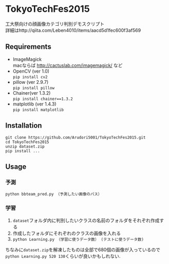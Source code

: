 # TokyoTechFes2015
工大祭向けの顔画像カテゴリ判別デモスクリプト  
詳細はhttp://qiita.com/Leben4010/items/aacd5d1fec600f3af569

## Requirements
* ImageMagick  
macならば http://cactuslab.com/imagemagick/ など
* OpenCV (ver 1.0)  
`pip install cv2`
* pillow (ver 2.9.7)  
`pip install pillow`
* Chainer(ver 1.3.2)  
`pip install chainer==1.3.2`
* matplotlib (ver 1.4.3)  
`pip install matplotlib`

## Installation
```
git clone https://github.com/Arudori5001/TokyoTechFes2015.git
cd TokyoTechFes2015
unzip dataset.zip
pip install ...
```


## Usage
### 予測
```
python bbteam_pred.py （予測したい画像のパス）
```

### 学習
1. `dataset`フォルダ内に判別したいクラスの名前のフォルダをそれぞれ作成する
2. 作成したフォルダにそれぞれのクラスの画像を入れる
3. ```python Learning.py （学習に使うデータ数） (テストに使うデータ数)```

ちなみに`dataset.zip`を解凍したものは全部で680個の画像が入っているので`python Learning.py 520 130`くらいが良いかもしれない.
